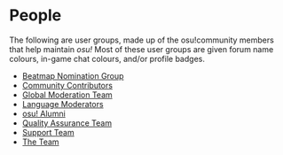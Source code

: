 # People

The following are user groups, made up of the osu!community members that help maintain _osu!_
Most of these user groups are given forum name colours, in-game chat colours, and/or profile badges.

- [Beatmap Nomination Group](/wiki/People/Beatmap_Nomination_Group)
- [Community Contributors](/wiki/People/Community_Contributors)
- [Global Moderation Team](/wiki/People/Global_Moderation_Team)
- [Language Moderators](/wiki/People/Language_Moderators)
- [osu! Alumni](/wiki/People/osu!_Alumni)
- [Quality Assurance Team](/wiki/People/Quality_Assurance_Team)
- [Support Team](/wiki/People/Support_Team)
- [The Team](/wiki/People/The_Team)

